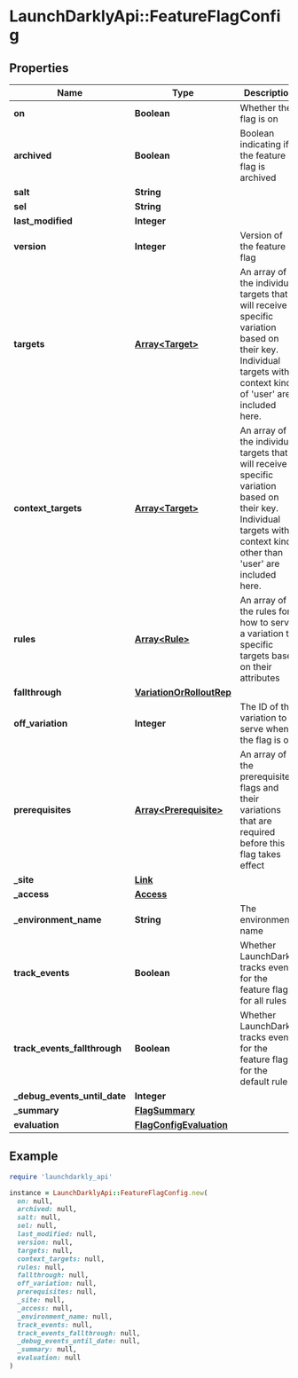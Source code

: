 # LaunchDarklyApi::FeatureFlagConfig

## Properties

| Name | Type | Description | Notes |
| ---- | ---- | ----------- | ----- |
| **on** | **Boolean** | Whether the flag is on |  |
| **archived** | **Boolean** | Boolean indicating if the feature flag is archived |  |
| **salt** | **String** |  |  |
| **sel** | **String** |  |  |
| **last_modified** | **Integer** |  |  |
| **version** | **Integer** | Version of the feature flag |  |
| **targets** | [**Array&lt;Target&gt;**](Target.md) | An array of the individual targets that will receive a specific variation based on their key. Individual targets with a context kind of &#39;user&#39; are included here. | [optional] |
| **context_targets** | [**Array&lt;Target&gt;**](Target.md) | An array of the individual targets that will receive a specific variation based on their key. Individual targets with context kinds other than &#39;user&#39; are included here. | [optional] |
| **rules** | [**Array&lt;Rule&gt;**](Rule.md) | An array of the rules for how to serve a variation to specific targets based on their attributes | [optional] |
| **fallthrough** | [**VariationOrRolloutRep**](VariationOrRolloutRep.md) |  | [optional] |
| **off_variation** | **Integer** | The ID of the variation to serve when the flag is off | [optional] |
| **prerequisites** | [**Array&lt;Prerequisite&gt;**](Prerequisite.md) | An array of the prerequisite flags and their variations that are required before this flag takes effect | [optional] |
| **_site** | [**Link**](Link.md) |  |  |
| **_access** | [**Access**](Access.md) |  | [optional] |
| **_environment_name** | **String** | The environment name |  |
| **track_events** | **Boolean** | Whether LaunchDarkly tracks events for the feature flag, for all rules |  |
| **track_events_fallthrough** | **Boolean** | Whether LaunchDarkly tracks events for the feature flag, for the default rule |  |
| **_debug_events_until_date** | **Integer** |  | [optional] |
| **_summary** | [**FlagSummary**](FlagSummary.md) |  | [optional] |
| **evaluation** | [**FlagConfigEvaluation**](FlagConfigEvaluation.md) |  | [optional] |

## Example

```ruby
require 'launchdarkly_api'

instance = LaunchDarklyApi::FeatureFlagConfig.new(
  on: null,
  archived: null,
  salt: null,
  sel: null,
  last_modified: null,
  version: null,
  targets: null,
  context_targets: null,
  rules: null,
  fallthrough: null,
  off_variation: null,
  prerequisites: null,
  _site: null,
  _access: null,
  _environment_name: null,
  track_events: null,
  track_events_fallthrough: null,
  _debug_events_until_date: null,
  _summary: null,
  evaluation: null
)
```


